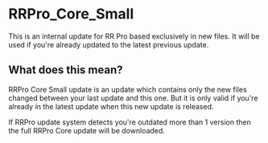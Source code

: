 # RRPro_Core_Small
This is an internal update for RR Pro based exclusively in new files. It will be used if you're already updated to the latest previous update.

## What does this mean?

RRPro Core Small update is an update which contains only the new files changed between your last update and this one. But it is only valid if you're already in the latest update when this new update is released.

If RRPro update system detects you're outdated more than 1 version then the full RRPro Core update will be downloaded.
